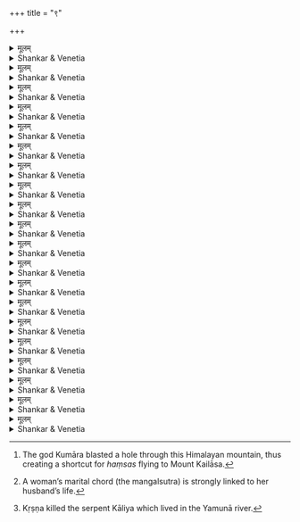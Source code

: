 +++
title = "९"

+++
<details><summary>मूलम्</summary>

मुक्ताफलैर्वीरकृपाणलेखा-  
विभिन्नगन्धद्विपकुम्भमुक्तैः ।  
रक्तारुणैस्तत्क्षणघट्टनोत्थ-  
स्फुलिङ्गसङ्घातमतिर्वितेने ।। 
</details>

<details><summary>Shankar & Venetia</summary>

The blood-stained pearls flooding forth  
as warriors sliced open rutting elephants’ temples  
with sharp swords  
seemed to be a shower of sparks  
as iron struck bone.
1
</details>



<details><summary>मूलम्</summary>

निशाचराः केचन कुञ्जराणां  
कुम्भस्थलान्निःसृतमास्रपूरम् ।  
निष्ठ्यूतमुक्तामणयः सहर्षं  
चुचूषुरुत्पुष्करनालदण्डैः ॥ 
</details>


<details><summary>Shankar & Venetia</summary>

A rabble of night-roaming *rākṣasas*,  
inverting elephant trunks to make straws,  
slurped with satisfied burps  
the blood streaming from the beasts’ temples,  
spitting out the pearls.
2
</details>



<details><summary>मूलम्</summary>

जिघत्सयान्तः पतगैः प्रविष्टैः  
प्रस्पन्दमानं कुणपं द्विपस्य ।  
समीपमासाद्य सजीवबुद्ध्या  
व्यसुं सतृष्णोऽपि जहौ सृगालः ॥ 
</details>

<details><summary>Shankar & Venetia</summary>

A jackal came up to the corpse of an elephant,  
but bolted,  
though it was dead and he was ravenous –  
for the birds that had entered it searching for spoils  
were setting it ashudder  
as if with new life.
3
</details>



<details><summary>मूलम्</summary>

द्विषा सरोषेण पृषत्कवर्षै-  
र्निषूदितः कोऽप्यमरत्वमेत्य ।  
चकार तस्योपरि पुष्पवर्षं  
सहर्षमुद्घोषितचाटुवादः ॥ 
</details>

<details><summary>Shankar & Venetia</summary>

One man –  
slain by an enemy soldier  
showering arrows upon him in seething anger –  
now become immortal,  
showered flowers upon his assassin  
singing his praises ecstatically.
4
</details>



<details><summary>मूलम्</summary>

कुम्भेषु भिन्दन् नृपतिर्द्विपेन्द्रान्   
मुक्ताफलैः शर्करिलान्तराभिः ।  
प्रावर्तयद्रक्ततरङ्गिणीभिः  
परःशताः संयति ताम्रपर्णीः ॥ 
</details>

<details><summary>Shankar & Venetia</summary>

The King,  
tearing apart the temples of the mightiest of elephants,  
made hundreds of Tāmraparṇī rivers flow  
all over the battlefield  
as streams of blood gushed forth  
pebbled with pearls.
5
</details>



<details><summary>मूलम्</summary>

तेन द्विपास्तोमरिणा विभिन्नाः  
कुम्भस्थलैरुज्झितमौक्तिकौघैः ।  
क्रौञ्चस्य जह्रुर्गुहशक्तिघात-  
प्रकीर्णहंसप्रकरस्य शोभाम् ॥ 
</details>

<details><summary>Shankar & Venetia</summary>

As his javelin rent each elephant’s temples,  
letting loose a flood of pearls,  
the beasts came to resemble Mount Krauñca  
when Kumāra’s spear pierced it clean through  
setting forth a stream of *haṃsas*.[^1]
6

[^1]: The god Kumāra blasted a hole through this Himalayan mountain, thus creating a shortcut for *haṃsas* flying to Mount Kailāsa.


</details>



<details><summary>मूलम्</summary>

शूरस्तथा प्राहृत मुद्गरेण  
शिरस्त्रवन्ति द्विषतां शिरांसि ।  
यथा विनिर्यन्नयनानि तानि  
मङ्क्षु न्यमाङ्क्षुः स्वशरीर एव ॥ 
</details>


<details><summary>Shankar & Venetia</summary>

With such force did the warrior  
hurl his hammer upon the helmets of his foes  
that their heads,  
eyes bulging out,  
sunk with a plunk into their necks.
7
</details>



<details><summary>मूलम्</summary>

ततस्तुलुष्कान् युधि कान्दिशीका-  
नालोक्य विष्फारितघोरशार्ङ्गः ।  
कम्पक्षितीन्द्रं यवनाधिराजः  
प्रत्यग्रहीद्वृत्र इवामरेन्द्रम् ॥ 
</details>

<details><summary>Shankar & Venetia</summary>

At that moment,  
seeing his men running helter-skelter across the battlefield,  
the Yavana king,  
twanging his fearsome bow,  
attacked King Kampa  
as Vṛtra did Indra, king of the gods.
8
</details>



<details><summary>मूलम्</summary>

आस्फाल्यमानस्य च तेन गाढं  
शार्ङ्गस्य मौर्वीनिनदश्चकार ।  
चिरात् परित्यज्य तमुच्चलन्त्या  
जयश्रियो नूपुरघोषशङ्काम् ॥ 
</details>

<details><summary>Shankar & Venetia</summary>

The sound from the Sultan’s bowstring  
as he twanged it forcefully  
seemed to be the sudden trill of anklets  
as his goddess of victory  
after so many years  
started from his side,   
abandoning him.
9
</details>



<details><summary>मूलम्</summary>

बाणा निरस्ता यवनेन तस्मि-  
न्नपाङ्गपाता इव वीरलक्ष्म्याः ।  
कम्पेश्वरेणाप्यभिपारसीकं  
शराः कटाक्षा इव कालरात्रेः ॥ 
</details>

<details><summary>Shankar & Venetia</summary>

The Yavana lord’s arrows accosted the King  
like the come-hither glances of Victory herself;  
but those fired by Kampa assailed the Persian  
like the menacing leer of dusky Death.
10
</details>



<details><summary>मूलम्</summary>

स केरलप्राणमरुद्भुजङ्गान्  
वन्यावनीन्द्रद्रुमदाववह्नीन् ।  
अन्ध्रान्धकारक्षयतिग्मभासो  
बाणानमुञ्चद्यवने नरेन्द्रः ।। 
</details>

<details><summary>Shankar & Venetia</summary>

Arrows that had served as  
snakes to the vital air of the Kerala king,  
wildfires to the flourishing tree   
that was the forest chief, Campa,  
suns destroying the grand dragoons of darkness,   
the Andhras –  
such arrows did the King let loose upon the Sultan.
11
</details>



<details><summary>मूलम्</summary>

क्षतानि यान्यस्य शरैः शरीरे  
चकार वीरस्य तुलुष्कवीरः ।  
वितेनिरे तानि नखाङ्कशङ्कां  
जयश्रियो भोगसमुत्सुकायाः ॥ 
</details>

<details><summary>Shankar & Venetia</summary>

The wounds wrought  
by the Tuluṣka warrior’s arrows  
upon that warrior’s limbs  
made it seem as though  
the goddess of victory  
ardently awaiting their lovemaking  
had pricked him with her sharp-tipped nails.
12
</details>



<details><summary>मूलम्</summary>

उदग्रमग्रे यवनाधिभर्तुः  
साक्षात् कलेर्मौलिमिवाशुगेन ।  
स मङ्क्षु सार्धं जयकाङ्क्षितेन  
ध्वाङ्क्षध्वजं ध्वंसयति स्म धन्वी ॥ 
</details>


<details><summary>Shankar & Venetia</summary>

In a split second  
with a single shaft  
did the bowman break the crow-blazoned banner  
flying high before the Yavana emperor  
as though it were the very head of Kali –  
and with it all his hopes of victory.
13
</details>



<details><summary>मूलम्</summary>

अमर्षितस्याथ पृषत्कवर्षं  
विमुञ्चतो विद्विषतः शरेण ।  
स कार्मुकज्यामलुनात् तुलुष्क-  
राज्यश्रियो मङ्गलसूत्रकल्पाम् ॥ 
</details>

<details><summary>Shankar & Venetia</summary>

As his rival rained arrows upon him  
in feverish fury,  
the King severed with his own arrow  
the Turk’s bow string,  
as though it were the sacred marital chord  
worn by the goddess of his reign.[^2]
14

[^2]: A woman’s marital chord (the mangalsutra) is strongly linked to her husband’s life.

</details>



<details><summary>मूलम्</summary>

विहाय शार्ङ्गं धनुरिद्धरोष-  
स्तुलुष्कवीरस्तरवारिमुग्रम् ।  
तुरङ्गपर्याणनिबद्धवर्ध्रा-  
विलम्बिनं सत्वरमुज्जहार ॥ 
</details>

<details><summary>Shankar & Venetia</summary>

The stouthearted Sultan,  
incandescent with ire,  
flung aside his horn-carved bow  
and at once seized a fearsome sword  
hanging by a strap from his saddle.
15
</details>



<details><summary>मूलम्</summary>

अथाग्रहीत् कम्पनृपस्तमेव  
कौक्षेयकं कालकरालरूपम् ।  
व्यापादनार्थं यवनेश्वरस्य  
यः प्रेषितः प्राक् कलशोद्भवेन ॥ 
</details>

<details><summary>Shankar & Venetia</summary>

King Kampa in turn took hold of that sword  
sent to him afore by Agastya  
to vanquish the Yavana king,  
a blade dreadful as the dark lord of death.
16
</details>



<details><summary>मूलम्</summary>

स वञ्चयंस्तत्तरवारिधारां  
धाराविशेषप्रवणोपवाह्यः ।  
अशातयत् तस्य शिरो निमेषा-  
दनेन कर्णाटकुलप्रदीपः ॥ 
</details>

<details><summary>Shankar & Venetia</summary>

The light of the Karṇāṭas, Kampa,  
riding his horse at a great gallop,  
lopped off the Sultan’s head with his sword,  
dodging his foe’s whetted blade.
17
</details>



<details><summary>मूलम्</summary>

अज्ञातसेवोचितचाटुवादं  
तुलुष्कसाम्राज्यकृताभिषेकम् ।  
दिवौकसामप्यकृतप्रणामं  
भूमौ सुरत्राणशिरः पपात ॥ 
</details>

<details><summary>Shankar & Venetia</summary>

Never had the Sultan's head sunk to sycophancy.  
Gracing the imperial crown of the Tuluṣka Empire,  
not once had it bowed, even before the gods.  
Down  
to the ground  
it fell.
18
</details>



<details><summary>मूलम्</summary>

च्युतेऽपि शीर्षे चलिताश्ववल्गा-  
नियन्त्रणव्यापृतवामपाणिम् ।  
प्रतिप्रहारप्रसृतान्यहस्तं  
वीरः कबन्धं द्विषतोऽभ्यनन्दीत् ॥ 
</details>

<details><summary>Shankar & Venetia</summary>

The courageous king cheered his rival:  
though the corpse’s head was rolling in the dust,  
the left hand continued to restrain his speeding steed,  
while the right stretched forth to settle the score.
19
</details>



<details><summary>मूलम्</summary>

प्रशान्तदावेव वनान्तलक्ष्मी-  
र्गतोपरागा गगनस्थलीव ।  
कलिन्दजा मर्दितकालियेव  
दिग्दक्षिणासीत् क्षतपारसीका ॥ 
</details>

<details><summary>Shankar & Venetia</summary>

Like a beautiful grove after a wildfire has finally tired,  
like the expanse of the sky when an eclipse has passed,  
like Yamunā, Kalinda’s daughter, once Kāliya was killed[^3] –  
thus shone the South now that the Persian lay slain.
20

[^3]: Kṛṣṇa killed the serpent Kāliya which lived in the Yamunā river.


</details>

